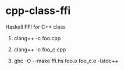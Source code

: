 # cpp-class-ffi
Haskell FFI for C++ class

1. clang++ -c foo.cpp
2. clang++ -c foo_c.cpp

2. ghc -O --make ffi.hs foo.o foo_c.o -lstdc++
